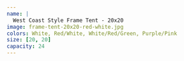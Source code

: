 ```yaml
---
name: |
  West Coast Style Frame Tent - 20x20
image: frame-tent-20x20-red-white.jpg
colors: White, Red/White, White/Red/Green, Purple/Pink
size: [20, 20]
capacity: 24
---
```


